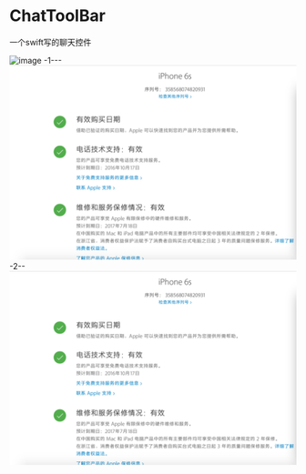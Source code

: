 # ChatToolBar
一个swift写的聊天控件

![image](http://github.com/Boss-XP/ChatToolBar/master/images/iphone6s.png)
-1---
![image](https://github.com/Boss-XP/ChatToolBar/blob/master/images/iphone6s.png?raw=true)
-2--
![image](https://github.com/Boss-XP/ChatToolBar/blob/master/images/iphone6s.png)
